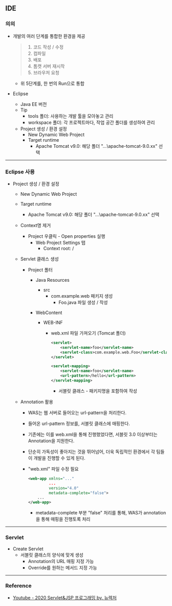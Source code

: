 ## IDE

### 의의

- 개발의 여러 단계를 통합한 환경을 제공

  > 1. 코드 작성 / 수정
  > 2. 컴파일
  > 3. 배포
  > 4. 톰캣 서버 재시작
  > 5. 브라우저 요청

  - 위 5단계를, 한 번의 Run으로 통합

- Eclipse

  - Java EE 버전
  - Tip
    - tools 폴더: 사용하는 개발 툴을 모아놓고 관리
    - workspace 폴더: 각 프로젝트마다, 작업 공간 폴더를 생성하여 관리
  - Project 생성 / 환경 설정
    - New Dynamic Web Project
    - Target runtime 
      - Apache Tomcat v9.0: 해당 폴더 "...\apache-tomcat-9.0.xx" 선택

---

### Eclipse 사용

- Project 생성 / 환경 설정

  - New Dynamic Web Project

  - Target runtime 

    - Apache Tomcat v9.0: 해당 폴더 "...\apache-tomcat-9.0.xx" 선택

  - Context명 제거

    - Project 우클릭 - Open properties 실행
      - Web Project Settings 탭
        - Context root: /

  - Servlet 클래스 생성

    - Project 폴터

      - Java Resources

        - src
          - com.example.web 패키지 생성
            - Foo.java 파일 생성 / 작성

      - WebContent

        - WEB-INF

          - web.xml 파일 가져오기 (Tomcat 폴더)

            ```xml
            <servlet>
                <servlet-name>foo</servlet-name>
                <servlet-class>com.example.web.Foo</servlet-class>
            </servlet>
            
            <servlet-mapping>
                <servlet-name>foo</servlet-name>
                <url-pattern>/hello</url-pattern>
            </servlet-mapping>
            ```

            - 서블릿 클래스 - 패키지명을 포함하여 작성

  - Annotation 활용

    - WAS는 웹 서버로 들어오는 url-pattern을 처리한다. 
    
    - 들어온 url-pattern 정보를, 서블릿 클래스에 매핑한다. 
    
    - 기존에는 이를 web.xml을 통해 진행했었다면, 서블릿 3.0 이상부터는 Annotation을 지원한다. 
    
    - 단순히 가독성이 좋아지는 것을 뛰어넘어, 더욱 독립적인 환경에서 각 팀들이 개발을 진행할 수 있게 된다. 
    
    - "web.xml" 파일 수정 필요
    
      ```xml
      <web-app xmlns="..."
               ...
               version="4.0"
               metadata-complete="false">
          ...
      </web-app>
      ```
    
      - metadata-complete 부분 "false" 처리를 통해, WAS가 annotation을 통해 매핑을 진행토록 처리

---

### Servlet

- Create Servlet
  - 서블릿 클래스의 양식에 맞게 생성
    - Annotation의 URL 매핑 지정 가능
    - Override를 원하는 메서드 지정 가능

---

### Reference

- [Youtube - 2020 Servlet&JSP 프로그래밍 by. 뉴렉처](https://www.youtube.com/channel/UC5-ixpj8DioZqmrasj6Ihpw)